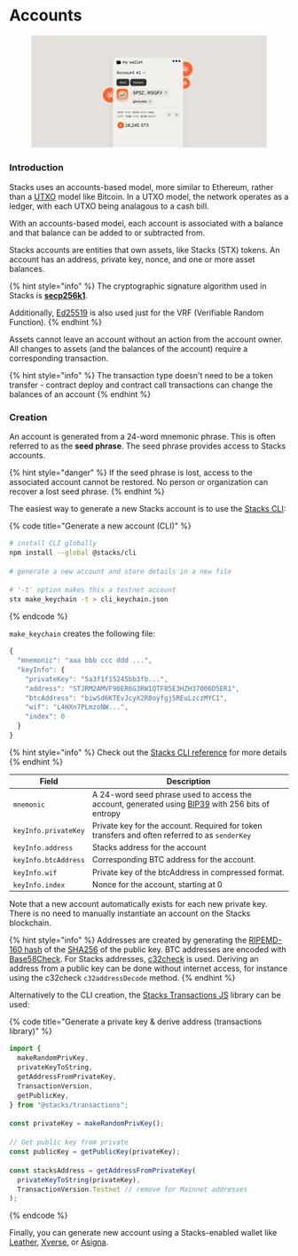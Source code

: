 # Accounts

<figure><img src="../.gitbook/assets/Frame 316126255.jpg" alt=""><figcaption></figcaption></figure>

### Introduction

Stacks uses an accounts-based model, more similar to Ethereum, rather than a [UTXO](https://learnmeabitcoin.com/technical/transaction/utxo/) model like Bitcoin. In a UTXO model, the network operates as a ledger, with each UTXO being analagous to a cash bill.

With an accounts-based model, each account is associated with a balance and that balance can be added to or subtracted from.

Stacks accounts are entities that own assets, like Stacks (STX) tokens. An account has an address, private key, nonce, and one or more asset balances.

{% hint style="info" %}
The cryptographic signature algorithm used in Stacks is [**secp256k1**](https://en.bitcoinwiki.org/wiki/Secp256k1).

Additionally, [Ed25519](https://ed25519.cr.yp.to/) is also used just for the VRF (Verifiable Random Function).
{% endhint %}

Assets cannot leave an account without an action from the account owner. All changes to assets (and the balances of the account) require a corresponding transaction.

{% hint style="info" %}
The transaction type doesn't need to be a token transfer - contract deploy and contract call transactions can change the balances of an account
{% endhint %}

### Creation

An account is generated from a 24-word mnemonic phrase. This is often referred to as the **seed phrase**. The seed phrase provides access to Stacks accounts.

{% hint style="danger" %}
If the seed phrase is lost, access to the associated account cannot be restored. No person or organization can recover a lost seed phrase.
{% endhint %}

The easiest way to generate a new Stacks account is to use the [Stacks CLI](https://github.com/hirosystems/stacks.js/tree/master/packages/cli):

{% code title="Generate a new account (CLI)" %}
```bash
# install CLI globally
npm install --global @stacks/cli

# generate a new account and store details in a new file

# '-t' option makes this a testnet account
stx make_keychain -t > cli_keychain.json
```
{% endcode %}

`make_keychain` creates the following file:

```js
{
  "mnemonic": "aaa bbb ccc ddd ...",
  "keyInfo": {
    "privateKey": "5a3f1f15245bb3fb...",
    "address": "STJRM2AMVF90ER6G3RW1QTF85E3HZH37006D5ER1",
    "btcAddress": "biwSd6KTEvJcyX2R8oyfgj5REuLzczMYC1",
    "wif": "L4HXn7PLmzoNW...",
    "index": 0
  }
}
```

{% hint style="info" %}
Check out the [Stacks CLI reference](https://docs.hiro.so/references/stacks-cli) for more details
{% endhint %}

| Field                | Description                                                                                                                                                        |
| -------------------- | ------------------------------------------------------------------------------------------------------------------------------------------------------------------ |
| `mnemonic`           | A 24-word seed phrase used to access the account, generated using [BIP39](https://github.com/bitcoin/bips/blob/master/bip-0039.mediawiki) with 256 bits of entropy |
| `keyInfo.privateKey` | Private key for the account. Required for token transfers and often referred to as `senderKey`                                                                     |
| `keyInfo.address`    | Stacks address for the account                                                                                                                                     |
| `keyInfo.btcAddress` | Corresponding BTC address for the account.                                                                                                                         |
| `keyInfo.wif`        | Private key of the btcAddress in compressed format.                                                                                                                |
| `keyInfo.index`      | Nonce for the account, starting at 0                                                                                                                               |

Note that a new account automatically exists for each new private key. There is no need to manually instantiate an account on the Stacks blockchain.

{% hint style="info" %}
Addresses are created by generating the [RIPEMD-160 hash](https://en.wikipedia.org/wiki/RIPEMD#RIPEMD-160_hashes) of the [SHA256](https://en.bitcoinwiki.org/wiki/SHA-256) of the public key. BTC addresses are encoded with [Base58Check](https://bitcoin.it/wiki/Base58Check_encoding). For Stacks addresses, [c32check](https://github.com/stacks-network/c32check) is used. Deriving an address from a public key can be done without internet access, for instance using the c32check `c32addressDecode` method.
{% endhint %}

Alternatively to the CLI creation, the [Stacks Transactions JS](https://github.com/hirosystems/stacks.js/tree/master/packages/transactions) library can be used:

{% code title="Generate a private key & derive address (transactions library)" %}
```js
import {
  makeRandomPrivKey,
  privateKeyToString,
  getAddressFromPrivateKey,
  TransactionVersion,
  getPublicKey,
} from "@stacks/transactions";

const privateKey = makeRandomPrivKey();

// Get public key from private
const publicKey = getPublicKey(privateKey);

const stacksAddress = getAddressFromPrivateKey(
  privateKeyToString(privateKey),
  TransactionVersion.Testnet // remove for Mainnet addresses
);
```
{% endcode %}

Finally, you can generate new account using a Stacks-enabled wallet like [Leather](https://leather.io/), [Xverse](https://www.xverse.app/), or [Asigna](https://asigna.io/).
